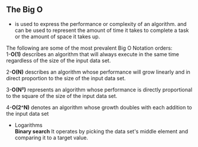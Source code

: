 ## The Big O  
- is used to express the performance or complexity of an algorithm. and can be used to represent the amount of time it takes to complete a task or the amount of space it takes up.

 The following are some of the most prevalent Big O Notation orders:<br>
1-**O(1)** describes an algorithm that will always execute in the same time  regardless of the size of the input data set.

2-**O(N)** describes an algorithm whose performance will grow linearly and in direct proportion to the size of the input data set.
 
3-**O(N²)** represents an algorithm whose performance is directly proportional to the square of the size of the input data set.

4-**O(2^N)** denotes an algorithm whose growth doubles with each addition to the input data set 

- Logarithms<br>
 **Binary search** It operates by picking the data set's middle element and comparing it to a target value.
